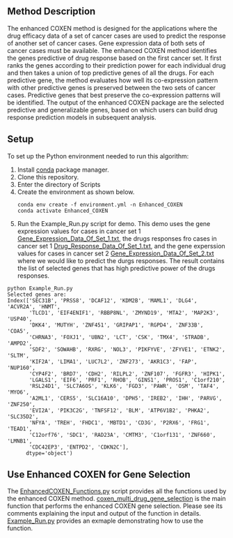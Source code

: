 ## Method Description

The enhanced COXEN method is designed for the applications where the drug efficacy data of a set of cancer cases are used to predict the response of another set of cancer cases. Gene expression data of both sets of cancer cases must be available. The enhanced COXEN method identifies the genes predictive of drug response based on the first cancer set. It first ranks the genes according to their prediction power for each individual drug and then takes a union of top predictive genes of all the drugs. For each predictive gene, the method evaluates how well its co-expression pattern with other predictive genes is preserved between the two sets of cancer cases. Predictive genes that best preserve the co-expression patterns will be identified. The output of the enhanced COXEN package are the selected predictive and generalizable genes, based on which users can build drug response prediction models in subsequent analysis.  

## Setup

To set up the Python environment needed to run this algorithm:
1. Install [conda](https://docs.conda.io/en/latest/) package manager.
2. Clone this repository.
3. Enter the directory of Scripts
4. Create the environment as shown below.
    ```
    conda env create -f environment.yml -n Enhanced_COXEN
    conda activate Enhanced_COXEN
    ```
5. Run the Example_Run.py script for demo. This demo uses the gene expression values for cases in cancer set 1 [Gene_Expression_Data_Of_Set_1.txt](../Data/Gene_Expression_Data_Of_Set_1.txt), the drugs responses fro cases in cancer set 1 [Drug_Response_Data_Of_Set_1.txt](../Data/Drug_Response_Data_Of_Set_1.txt), and the gene experssion values for cases in cancer set 2 [Gene_Expression_Data_Of_Set_2.txt](../Data/Gene_Expression_Data_Of_Set_2.txt) where we would like to predict the durgs responses. The result contains the list of selected genes that has high predictive power of the drugs responses. 

```
python Example_Run.py 
Selected genes are:
Index(['SEC31B', 'PRSS8', 'DCAF12', 'KDM2B', 'MAML1', 'DLG4', 'ACVR2A', 'HNMT',
       'TLCD1', 'EIF4ENIF1', 'RBBP8NL', 'ZMYND19', 'MTA2', 'MAP2K3', 'USP40',
       'DKK4', 'MUTYH', 'ZNF451', 'GRIPAP1', 'RGPD4', 'ZNF33B', 'COA5',
       'CHRNA3', 'FOXJ1', 'UBN2', 'LCT', 'CSK', 'TMX4', 'STRADB', 'AMPD2',
       'SDF2', 'SOWAHB', 'RXRG', 'NOL3', 'PIKFYVE', 'ZFYVE1', 'ETNK2', 'SLTM',
       'KIF2A', 'LIMA1', 'LUC7L2', 'ZNF273', 'AKR1C3', 'FAP', 'NUP160',
       'CYP4F2', 'BRD7', 'CDH2', 'RILPL2', 'ZNF107', 'FGFR3', 'HIPK1',
       'LGALS1', 'EIF6', 'PRF1', 'RHOB', 'GINS1', 'PROS1', 'C1orf210',
       'RSL24D1', 'SLC7A6OS', 'KLK6', 'FGD3', 'PAWR', 'OSM', 'TAF4', 'MYO6',
       'A2ML1', 'CERS5', 'SLC16A10', 'DPH5', 'IREB2', 'IHH', 'PARVG', 'ZNF250',
       'EVI2A', 'PIK3C2G', 'TNFSF12', 'BLM', 'ATP6V1B2', 'PHKA2', 'SLC35D2',
       'NFYA', 'TREH', 'FHDC1', 'MBTD1', 'CD3G', 'P2RX6', 'FRG1', 'TEAD1',
       'C12orf76', 'SDC1', 'RAD23A', 'CMTM3', 'C1orf131', 'ZNF660', 'LMNB1',
       'CDC42EP3', 'ENTPD2', 'CDKN2C'],
      dtype='object')
```

## Use Enhanced COXEN for Gene Selection

The [EnhancedCOXEN_Functions.py](./EnhancedCOXEN_Functions.py) script provides all the functions used by the enhanced COXEN method. [coxen_multi_drug_gene_selection](https://github.com/CBIIT/NCI-DOE-Collab-Pilot1-Enhanced_COXEN/blob/main/Scripts/EnhancedCOXEN_Functions.py#L253) is the main function that performs the enhanced COXEN gene selection. Please see its comments explaining the input and output of the function in details. [Example_Run.py](./Example_Run.py) provides an exmaple demonstrating how to use the function. 
